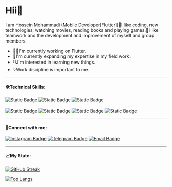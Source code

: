 
<h1>Hii👋</h1>
<p>I am Hossein Mohammadi (Mobile Developer[Flutter])💫I like coding, new technologies, watching movies, reading books and playing games.💫I like teamwork and the development and improvement of myself and group members.</p>
<ul>
   <li>👨‍💻I'm currently working on Flutter.</li>
   <li>🌱I'm currently expanding my expertise in my field work.</li>
   <li>🔍I'm interested in learning new things.</li>
   <li>💡Work discipline is important to me.</li>
   </ul>
<hr>
<h4>🛠Technical Skills:</h4>
<div>
   
<img alt="Static Badge" src="https://img.shields.io/badge/Code-Dart-blue?logo=dart">

<img alt="Static Badge" src="https://img.shields.io/badge/Framework-Flutter-blue?logo=flutter&logoColor=85C1E9">

<img alt="Static Badge" src="https://img.shields.io/badge/Database-Hive-red?logo=hive">
<br><br>
<img alt="Static Badge" src="https://img.shields.io/badge/Tools-Figma-green?logo=figma">
<img alt="Static Badge" src="https://img.shields.io/badge/Tools-Git-red?logo=git">
<img alt="Static Badge" src="https://img.shields.io/badge/Tools-GitHub-black?logo=github">
<img alt="Static Badge" src="https://img.shields.io/badge/Tools-Photoshop-062D46?logo=data%3Aimage%2Fpng%3Bbase64%2CiVBORw0KGgoAAAANSUhEUgAAAMwAAADACAMAAAB%2FPny7AAAAZlBMVEUAAAD%2F%2F%2F%2BZmZkPDw%2FS0tIfHx%2Fe3t4iIiKIiIjy8vL5%2Bfn29vZWVlbk5OTp6enIyMilpaVNTU2QkJBlZWVAQEC2traBgYEoKCgzMzO%2Fv7%2BsrKxbW1stLS3Y2Ng5OTmfn59ycnIYGBjAeZ83AAAGWklEQVR4nO2c55KzOgxAgRA%2BuukEAoS8%2F0te0hsyNoiyc3X%2B7UxiOGtiS7KNohAEQRAEQRAEQRAEQRAEQRAEQRAEQRAE8T9ld97nhyZJkjAM3RfdX0lzyPdr354YeRIe4zbLoiBIC12vDcPzLce%2B4TiW79V6kQZm1rrNbu2bhaniLNKClNWepQrgGCyI2nDtu%2B5nl4lJfGDppbZFn91JWuWKXRfmv7Vv%2FpudNk7m0j%2B1dl779j%2BZINN1j2euff8fTJLpMLbUOVNlVDVaW%2BHFdBmVVWtLPECQUT13bYs7GDKqH6%2BtcQNFRvW2YYMjoxqbeNKQZFS9WdtEwZNRgw1MOGgy6gYeNDwZa20VEZlLeiZko63twpHpskujyy5LLYqioNA93xmyWdsFlrHMr%2FQrjIqa7xOso%2FAClKl7Uv1K03ky1trVAVDG6M0jq5PHsVk7u5GUUZSY0zn6svf%2Bg7SMksA2frLovf8gL6OENSTjrJyojZBRTLA4xRa88x7GyCgMkqmXu%2FE%2BRsm4PvAlb93S4CgZBfrV%2BC3nSlUSHo%2FxjaObNDn6tDRO5gREaxY00yRxpqW67zy%2B5%2Fg1K7WsdVGLIeNkXCCusXsjmtAMWP%2BDaRnFKcN7NMfJKNB4Vv5%2BtC11btRt6WmElKYiy6Q%2FKkCffODU6XH7MjkTXS%2FRMR62kTLQv%2FtTJhLolcflEFxm7ZlCWEVViw3KvA0ACRjC9YAT1Y2T2Q8PzUcZF9VCibfHycSAzOsf7Eq5qB6Gy0iZAPjSM5xpuPn1Lyg%2FmZEy0K0%2BFjd2qZyL2nIuNrMMGDXX9y%2BZki4qTsw5Sgb8v9%2BLALvBEtsXPorLKJkYnAvTAVmInpBuIZkzOBla7e0Tsi5YRfcRMtBQ9nxaeB1j%2B6wodP8rjsZxGSHDqbTf6xngL8YPXrF%2BGOnW44NYpQNZmQPcL48BtoVk0u%2B0Mk5vu5Cw1g8kZVpe8DjwlP3kOrcGPVXFyjWlZGKNO%2Baebp8CAhkfSPfdwMDaYSi%2BChCaJa9o3nFb1dwDn%2BrtmFvLWGUaeH0myOKwyfP9%2BZy7bZSygcWZ5%2FIMFB4sULqFV87sy9LZhfqyX3NA5GJ%2Ff4xa4LOrysiS3VvMABn4MdueDMvvLUJldaT4awkZ6zm8Qj2zwBIBkozdPluEfjNdBnb4EzL22687hOtLXjbvDhsUGTt4m%2FageeYKM%2BfclYIhYwcfkzs%2F%2Fa9P8WxbhjBkovyjSWi944FXzLVdfbqM035FI81g0mwbhTlH90yW6al4i5SZLC%2FFX2efKmPmv22GYl91dOzBYJoM6x9qwdXob3Tc3pkgY8NrKuKNlJiLmmNlbJ9xFrta8Ya8DG8oGCfj6wH3AZE6lROghQXyMlZdBO1Qs%2F9Ssa2QV9jsNYA%2BHE9PT5nQGFSVEjY1kg0o4wdpwWrviqGzotQis0ukhR%2Fw6iRxlq3GGdVAGT2vmuR%2BVjNMkoP0AbM9nAv0XA2lpgHLTK%2F%2FcLbZ%2FYCSVM8po%2BzEh2grG25u%2BHpzyii8Kvv39RBmz7lllHNqCY1rGIvns8tcau21yFDAekJWSRaQ6abQrDAGu4e38U6QRWQ6Qq0YqFQ%2F6u4TWEpGuawhMG73TK9ELSjTTTwtb4XQmLznbFGZLshx4cTNaae2vrBMNxjAGx4mz5uLy3C2b%2FxFmR0Usk2eNleQAZNqbWrovIaM%2B6d6ZiCph%2Bpqkw9GzSLD%2BO8KiYFLbnIASFSHRXDYuIPSgnb0FR8tzyBzqTM5dQkVPg5AYX36WwXmkLlv0fB1rffHAwWcbHJVYw6ZZ%2FZiO37w3T%2FwGa%2FpZ1ZnkPneJ2wxrb3%2B08%2BuySmpO9NPec4gU8I3zANhRWAGGbnt2U8QTkbjy3BXm2EMhBItvoxMIfOFjbEbEF9GpmL%2BdrnptZk5ZITXAN9xUJY30WWkjs08aTFc8GUy8aNZ2C74MsLF5TcwiuazyMgcNLuDcqxxDhn4ZQEQiC9GwpY5MrnjJn6A%2BM5H9MesikTOzN7xUtQdJzPEZues1IW6pw6QX4sGbj%2Fgn9McIMxOQweBvTRC3xS4cyOzl%2B9dZLIkcXaCVjF8dsqOm3s%2FKp%2FzITx2Sqlee5bj2I7jGzUro%2FgYNht4Gdoozvu8qg5N0xwOh6rKz2u%2FA4kgCIIgCIIgCIIgCIIgCIIgCIIgCIIg%2Fi7%2FAcKLXJmMN0W%2BAAAAAElFTkSuQmCC&logoColor=0C0A22">



</div>
<hr>
<h4>🤝Connect with me:</h4>
<div>
<a href="https://instagram.com/hosseinmohammadi.dev"><img src="https://img.shields.io/badge/Instagram-purple?style=for-the-badge&logo=instagram&logoColor=white" alt="Instagram Badge"/></a>
<a href="https://t.me/Hossein_M_19"><img src="https://img.shields.io/badge/Telegram-blue?style=for-the-badge&logo=telegram&logoColor=white" alt="Telegram Badge"/></a>
<a href="mailto:hosseinmohammadi.dev22@yahoo.com"><img src="https://img.shields.io/badge/Email-darkblue?style=for-the-badge&logo=gmail&logoColor=white" alt="Email Badge"/></a>
</div>
<hr>

<h4>📈My State:</h4>
<a href="https://git.io/streak-stats"><img src="https://github-readme-streak-stats.herokuapp.com?user=HosseinMohammadiii&theme=dark" alt="GitHub Streak" /></a>
   
[![Top Langs](https://github-readme-stats.vercel.app/api/top-langs/?username=HosseinMohammadiii&layout=compact&theme=vision-friendly-dark)](https://github.com/anuraghazra/github-readme-stats)

